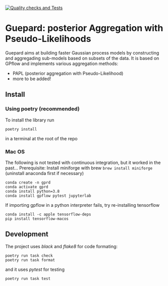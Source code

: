 [![Quality checks and Tests](https://github.com/NicolasDurrande/posterior_aggregation_with_pseudo_likelihoods/actions/workflows/quality-checks.yaml/badge.svg)](https://github.com/NicolasDurrande/posterior_aggregation_with_pseudo_likelihoods/actions/workflows/quality-checks.yaml)

# Guepard: posterior Aggregation with Pseudo-Likelihoods

Guepard aims at building faster Gaussian process models by constructing and aggregading sub-models based on subsets of the data. It is based on GPflow and implements various aggregation methods:
* PAPL (posterior aggregation with Pseudo-Likelihood)
* more to be added!

## Install

### Using poetry (recommended)
To install the library run
```
poetry install
```
in a terminal at the root of the repo

### Mac OS
The following is not tested with continuous integration, but it worked in the past...
Prerequisite: Install miniforge with brew `brew install miniforge` (uninstall anaconda first if necessary)
```
conda create -n gprd
conda activate gprd
conda install python=3.8
conda install gpflow pytest jupyterlab
```
If importing gpflow in a python interpreter fails, try re-installing tensorflow
```
conda install -c apple tensorflow-deps
pip install tensorflow-macos
```

## Development
The project uses *black* and *flake8* for code formating:
```
poetry run task check
poetry run task format
```
and it uses *pytest* for testing
```
poetry run task test
```